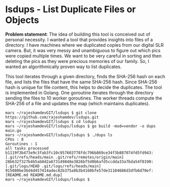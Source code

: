 # lsdups - List Duplicate Files or Objects

**Problem statement**: The idea of building this tool is conceived out of personal necessity. I wanted a tool that provides
insights into files of a directory. I have machines where we duplicated copies from our digital SLR camera. But, it was
very messy and unambiguous to figure out which pics were copied multiple times. We want to be very careful in sorting and then
deleting the pics as they were precious memories of our family. So, I wanted an algorithmically proven way to list duplicates.

This tool iterates through a given directory, finds the SHA-256 hash on each file, and lists the files that have the same
SHA-256 hash. Since SHA-256 hash is unique for file content, this helps to decide the duplicates. The tool is implemented in Golang.
One goroutine iterates through the directory sending the files to 10 worker goroutines. The worker threads compute the SHA-256 of a file
and updates the map (which maintains duplicates).

```
mars ~/rajeshamdevGIT/lsdups $ git clone https://github.com/rajeshamdev/lsdups.git
mars ~/rajeshamdevGIT/lsdups $ cd lsdups
mars ~/rajeshamdevGIT/lsdups/lsdups $ go build -mod=vendor -o dups main.go
mars ~/rajeshamdevGIT/lsdups/lsdups $ ./dups ls
CPUs : 8
Goroutines : 1
all tasks processed
b1119f3b473e9c3fab3fc10c957603778fdc796b869ce34f3b887074fd5fd943: [.git/refs/heads/main .git/refs/remotes/origin/main]
28b632f327b4b5ab0d2a673149848e3826bf5d0b6afd5ccdda33a7bda54f0190: [.git/logs/HEAD .git/logs/refs/heads/main]
915080be36d4d457414adec82b375a8b3b4160bfe57de31104686d3dfb6d70ef: [README.md README.md.dup]
mars ~/rajeshamdevGIT/lsdups/lsdups $ 
```


